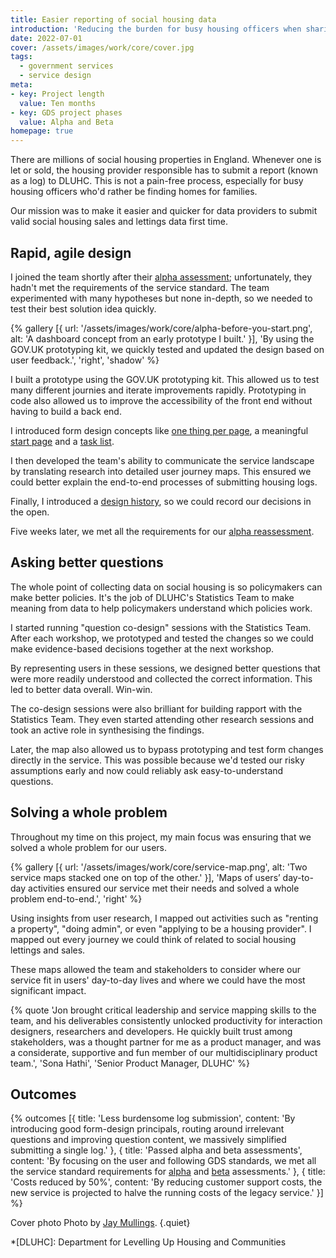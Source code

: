 ```yaml
---
title: Easier reporting of social housing data
introduction: 'Reducing the burden for busy housing officers when sharing vital data with central government.'
date: 2022-07-01
cover: /assets/images/work/core/cover.jpg
tags:
  - government services
  - service design
meta:
- key: Project length
  value: Ten months
- key: GDS project phases
  value: Alpha and Beta
homepage: true
---
```

There are millions of social housing properties in England. Whenever one is let or sold, the housing provider responsible has to submit a report (known as a log) to DLUHC. This is not a pain-free process, especially for busy housing officers who'd rather be finding homes for families. 

Our mission was to make it easier and quicker for data providers to submit valid social housing sales and lettings data first time.​


## Rapid, agile design
I joined the team shortly after their [alpha assessment](https://www.gov.uk/service-standard-reports/submit-data-on-social-housing-sales-and-lettings-alpha-assessment-report); unfortunately, they hadn't met the requirements of the service standard. The team experimented with many hypotheses but none in-depth, so we needed to test their best solution idea quickly.

{% gallery [{
  url: '/assets/images/work/core/alpha-before-you-start.png',
  alt: 'A dashboard concept from an early prototype I built.'
}],
'By using the GOV.UK prototyping kit, we quickly tested and updated the design based on user feedback.',
'right',
'shadow' %}

I built a prototype using the GOV.UK prototyping kit. This allowed us to test many different journies and iterate improvements rapidly. Prototyping in code also allowed us to improve the accessibility of the front end without having to build a back end.

I introduced form design concepts like [one thing per page](https://www.gov.uk/service-manual/design/form-structure#start-with-one-thing-per-page), a meaningful [start page](https://design-system.service.gov.uk/patterns/start-using-a-service/) and a [task list](https://design-system.service.gov.uk/patterns/task-list-pages/).

I then developed the team's ability to communicate the service landscape by translating research into detailed user journey maps. This ensured we could better explain the end-to-end processes of submitting housing logs. 

Finally, I introduced a [design history](https://core-design-history.herokuapp.com/), so we could record our decisions in the open.

Five weeks later, we met all the requirements for our [alpha reassessment](https://www.gov.uk/service-standard-reports/submit-data-on-social-housing-sales-and-lettings-alpha-reassessment-report).

## Asking better questions
The whole point of collecting data on social housing is so policymakers can make better policies. It's the job of DLUHC's Statistics Team to make meaning from data to help policymakers understand which policies work.

I started running "question co-design" sessions with the Statistics Team. After each workshop, we prototyped and tested the changes so we could make evidence-based decisions together at the next workshop. 

By representing users in these sessions, we designed better questions that were more readily understood and collected the correct information. This led to better data overall. Win-win.

The co-design sessions were also brilliant for building rapport with the Statistics Team. They even started attending other research sessions and took an active role in synthesising the findings. 

Later, the map also allowed us to bypass prototyping and test form changes directly in the service. This was possible because we'd tested our risky assumptions early and now could reliably ask easy-to-understand questions.

## Solving a whole problem
Throughout my time on this project, my main focus was ensuring that we solved a whole problem for our users. 

{% gallery [{
  url: '/assets/images/work/core/service-map.png',
  alt: 'Two service maps stacked one on top of the other.'
}],
'Maps of users’ day-to-day activities ensured our service met their needs and solved a whole problem end-to-end.',
'right' %}

Using insights from user research, I mapped out activities such as "renting a property", "doing admin", or even "applying to be a housing provider". I mapped out every journey we could think of related to social housing lettings and sales. 

These maps allowed the team and stakeholders to consider where our service fit in users' day-to-day lives and where we could have the most significant impact. 

{% quote 
'Jon brought critical leadership and service mapping skills to the team, and his deliverables consistently unlocked productivity for interaction designers, researchers and developers. He quickly built trust among stakeholders, was a thought partner for me as a product manager, and was a considerate, supportive and fun member of our multidisciplinary product team.',
'Sona Hathi',
'Senior Product Manager, DLUHC'
%}

## Outcomes
{% outcomes [{
  title: 'Less burdensome log submission',
  content: 'By introducing good form-design principals, routing around irrelevant questions and improving question content, we massively simplified submitting a single log.'
}, {
  title: 'Passed alpha and beta assessments',
  content: 'By focusing on the user and following GDS standards, we met all the service standard requirements for [alpha](https://www.gov.uk/service-standard-reports/submit-data-on-social-housing-sales-and-lettings-alpha-reassessment-report) and [beta](https://www.gov.uk/service-standard-reports/submit-social-housing-lettings-and-sales-data-beta-assessment) assessments.'
}, {
	title: 'Costs reduced by 50%',
	content: 'By reducing customer support costs, the new service is projected to halve the running costs of the legacy service.'
}] %}

Cover photo Photo by [Jay Mullings](https://unsplash.com/@writtenmirror). {.quiet}
  



*[DLUHC]: Department for Levelling Up Housing and Communities